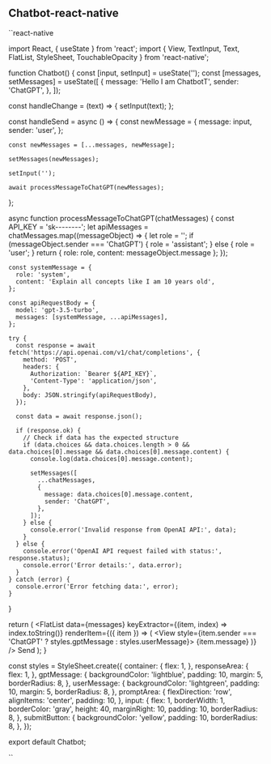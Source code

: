 ## Chatbot-react-native




``react-native


import React, { useState } from 'react';
import { View, TextInput, Text, FlatList, StyleSheet, TouchableOpacity } from 'react-native';

function Chatbot() {
  const [input, setInput] = useState('');
  const [messages, setMessages] = useState([
    {
      message: 'Hello I am ChatbotT',
      sender: 'ChatGPT',
    },
  ]);

  const handleChange = (text) => {
    setInput(text);
  };

  const handleSend = async () => {
    const newMessage = {
      message: input,
      sender: 'user',
    };

    const newMessages = [...messages, newMessage];

    setMessages(newMessages);

    setInput('');

    await processMessageToChatGPT(newMessages);
  };

  async function processMessageToChatGPT(chatMessages) {
    const API_KEY = 'sk--------';
    let apiMessages = chatMessages.map((messageObject) => {
      let role = '';
      if (messageObject.sender === 'ChatGPT') {
        role = 'assistant';
      } else {
        role = 'user';
      }
      return { role: role, content: messageObject.message };
    });
  
    const systemMessage = {
      role: 'system',
      content: 'Explain all concepts like I am 10 years old',
    };
  
    const apiRequestBody = {
      model: 'gpt-3.5-turbo',
      messages: [systemMessage, ...apiMessages],
    };
  
    try {
      const response = await fetch('https://api.openai.com/v1/chat/completions', {
        method: 'POST',
        headers: {
          Authorization: `Bearer ${API_KEY}`,
          'Content-Type': 'application/json',
        },
        body: JSON.stringify(apiRequestBody),
      });
  
      const data = await response.json();
  
      if (response.ok) {
        // Check if data has the expected structure
        if (data.choices && data.choices.length > 0 && data.choices[0].message && data.choices[0].message.content) {
          console.log(data.choices[0].message.content);
  
          setMessages([
            ...chatMessages,
            {
              message: data.choices[0].message.content,
              sender: 'ChatGPT',
            },
          ]);
        } else {
          console.error('Invalid response from OpenAI API:', data);
        }
      } else {
        console.error('OpenAI API request failed with status:', response.status);
        console.error('Error details:', data.error);
      }
    } catch (error) {
      console.error('Error fetching data:', error);
    }
  }
  

  return (
    <View style={styles.container}>
      <View style={styles.responseArea}>
        <FlatList
          data={messages}
          keyExtractor={(item, index) => index.toString()}
          renderItem={({ item }) => (
            <View style={item.sender === 'ChatGPT' ? styles.gptMessage : styles.userMessage}>
              <Text>{item.message}</Text>
            </View>
          )}
        />
      </View>
      <View style={styles.promptArea}>
        <TextInput
          style={styles.input}
          placeholder="Send a message..."
          value={input}
          onChangeText={handleChange}
        />
        <TouchableOpacity style={styles.submitButton} onPress={handleSend}>
          <Text>Send</Text>
        </TouchableOpacity>
      </View>
    </View>
  );
}

const styles = StyleSheet.create({
  container: {
    flex: 1,
  },
  responseArea: {
    flex: 1,
  },
  gptMessage: {
    backgroundColor: 'lightblue',
    padding: 10,
    margin: 5,
    borderRadius: 8,
  },
  userMessage: {
    backgroundColor: 'lightgreen',
    padding: 10,
    margin: 5,
    borderRadius: 8,
  },
  promptArea: {
    flexDirection: 'row',
    alignItems: 'center',
    padding: 10,
  },
  input: {
    flex: 1,
    borderWidth: 1,
    borderColor: 'gray',
    height: 40,
    marginRight: 10,
    padding: 10,
    borderRadius: 8,
  },
  submitButton: {
    backgroundColor: 'yellow',
    padding: 10,
    borderRadius: 8,
  },
});

export default Chatbot;


``
